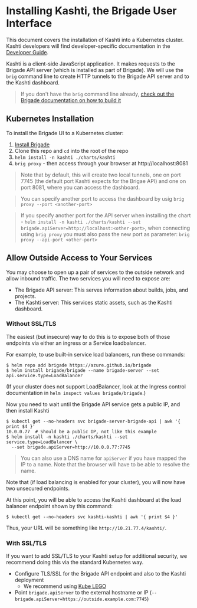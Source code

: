 # Installing Kashti, the Brigade User Interface

This document covers the installation of Kashti into a Kubernetes cluster. Kashti
developers will find developer-specific documentation in the [Developer Guide](developers.md).

Kashti is a client-side JavaScript application. It makes requests to the Brigade API
server (which is installed as part of Brigade). We will use the `brig` command line to create HTTP tunnels to the Brigade API server and to the Kashti dashboard.

> If you don't have the `brig` command line already, [check out the Brigade documentation on how to build it](https://github.com/Azure/brigade/blob/master/docs/topics/developers.md#building-source) 

## Kubernetes Installation

To install the Brigade UI to a Kubernetes cluster:

1. [Install Brigade](https://github.com/Azure/brigade)
2. Clone this repo and `cd` into the root of the repo
3. `helm install -n kashti ./charts/kashti`
3. `brig proxy` - then access through your browser at http://localhost:8081

> Note that by default, this will create two local tunnels, one on port 7745 (the default port Kashti expects for the Brigae API) and one on port 8081, where you can access the dashboard.

> You can specify another port to access the dashboard by usig `brig proxy --port <another-port>`


> If you specify another port for the API server when installing the chart - `helm install -n kashti ./charts/kashti --set brigade.apiServer=http://localhost:<other-port>`, when connecting using `brig proxy` you must also pass the new port as parameter: `brig proxy --api-port <other-port>`


## Allow Outside Access to Your Services

You may choose to open up a pair of services to the outside network and allow
inbound traffic. The two services you will need to expose are:

- The Brigade API server: This serves information about builds, jobs, and projects.
- The Kashti server: This services static assets, such as the Kashti dashboard.

### Without SSL/TLS

The easiest (but insecure) way to do this is to expose both of those endpoints via
either an ingress or a Service loadbalancer.

For example, to use built-in service load balancers, run these commands:

```console
$ helm repo add brigade https://azure.github.io/brigade
$ helm install brigade/brigade --name brigade-server --set api.service.type=LoadBalancer
```

(If your cluster does not support LoadBalancer, look at the Ingress control
documentation in `helm inspect values brigade/brigade`.)

Now you need to wait until the Brigade API service gets a public IP, and then
install Kashti

```
$ kubectl get --no-headers svc brigade-server-brigade-api | awk '{ print $4 }'
10.0.0.77  # Should be a public IP, not like this example
$ helm install -n kashti ./charts/kashti --set service.type=LoadBalancer \
  --set brigade.apiServer=http://10.0.0.77:7745
```

> You can also use a DNS name for `apiServer` if you have mapped the IP to a
> name. Note that the browser will have to be able to resolve the name.

Note that (if load balancing is enabled for your cluster), you will now have two
unsecured endpoints.

At this point, you will be able to access the Kashti dashboard at the load balancer
endpoint shown by this command:

```
$ kubectl get --no-headers svc kashti-kashti | awk '{ print $4 }'
```

Thus, your URL will be something like `http://10.21.77.4/kashti/`.

### With SSL/TLS

If you want to add SSL/TLS to your Kashti setup for additional security, we recommend
doing this via the standard Kubernetes way.

- Configure TLS/SSL for the Brigade API endpoint and also to the Kashti deployment
  - We recommend using [Kube LEGO](https://github.com/kubernetes/charts/tree/master/stable/kube-lego)
- Point `brigade.apiServer` to the external hostname or IP (`--brigade.apiServer=https://outside.example.com:7745`)
